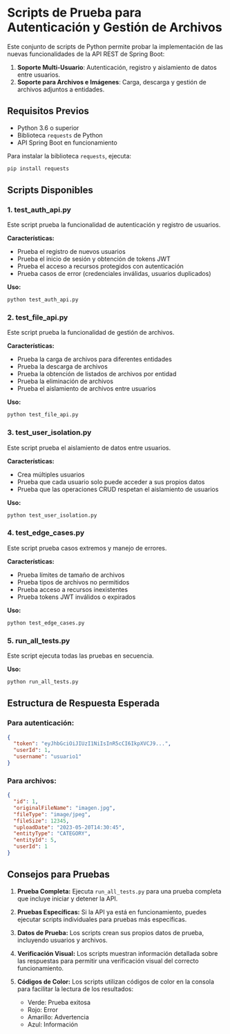 # Scripts de Prueba para Autenticación y Gestión de Archivos

Este conjunto de scripts de Python permite probar la implementación de las nuevas funcionalidades de la API REST de Spring Boot:

1. **Soporte Multi-Usuario**: Autenticación, registro y aislamiento de datos entre usuarios.
2. **Soporte para Archivos e Imágenes**: Carga, descarga y gestión de archivos adjuntos a entidades.

## Requisitos Previos

- Python 3.6 o superior
- Biblioteca `requests` de Python
- API Spring Boot en funcionamiento

Para instalar la biblioteca `requests`, ejecuta:

```bash
pip install requests
```

## Scripts Disponibles

### 1. test_auth_api.py

Este script prueba la funcionalidad de autenticación y registro de usuarios.

**Características:**
- Prueba el registro de nuevos usuarios
- Prueba el inicio de sesión y obtención de tokens JWT
- Prueba el acceso a recursos protegidos con autenticación
- Prueba casos de error (credenciales inválidas, usuarios duplicados)

**Uso:**
```bash
python test_auth_api.py
```

### 2. test_file_api.py

Este script prueba la funcionalidad de gestión de archivos.

**Características:**
- Prueba la carga de archivos para diferentes entidades
- Prueba la descarga de archivos
- Prueba la obtención de listados de archivos por entidad
- Prueba la eliminación de archivos
- Prueba el aislamiento de archivos entre usuarios

**Uso:**
```bash
python test_file_api.py
```

### 3. test_user_isolation.py

Este script prueba el aislamiento de datos entre usuarios.

**Características:**
- Crea múltiples usuarios
- Prueba que cada usuario solo puede acceder a sus propios datos
- Prueba que las operaciones CRUD respetan el aislamiento de usuarios

**Uso:**
```bash
python test_user_isolation.py
```

### 4. test_edge_cases.py

Este script prueba casos extremos y manejo de errores.

**Características:**
- Prueba límites de tamaño de archivos
- Prueba tipos de archivos no permitidos
- Prueba acceso a recursos inexistentes
- Prueba tokens JWT inválidos o expirados

**Uso:**
```bash
python test_edge_cases.py
```

### 5. run_all_tests.py

Este script ejecuta todas las pruebas en secuencia.

**Uso:**
```bash
python run_all_tests.py
```

## Estructura de Respuesta Esperada

### Para autenticación:

```json
{
  "token": "eyJhbGciOiJIUzI1NiIsInR5cCI6IkpXVCJ9...",
  "userId": 1,
  "username": "usuario1"
}
```

### Para archivos:

```json
{
  "id": 1,
  "originalFileName": "imagen.jpg",
  "fileType": "image/jpeg",
  "fileSize": 12345,
  "uploadDate": "2023-05-20T14:30:45",
  "entityType": "CATEGORY",
  "entityId": 5,
  "userId": 1
}
```

## Consejos para Pruebas

1. **Prueba Completa:** Ejecuta `run_all_tests.py` para una prueba completa que incluye iniciar y detener la API.

2. **Pruebas Específicas:** Si la API ya está en funcionamiento, puedes ejecutar scripts individuales para pruebas más específicas.

3. **Datos de Prueba:** Los scripts crean sus propios datos de prueba, incluyendo usuarios y archivos.

4. **Verificación Visual:** Los scripts muestran información detallada sobre las respuestas para permitir una verificación visual del correcto funcionamiento.

5. **Códigos de Color:** Los scripts utilizan códigos de color en la consola para facilitar la lectura de los resultados:
   - Verde: Prueba exitosa
   - Rojo: Error
   - Amarillo: Advertencia
   - Azul: Información